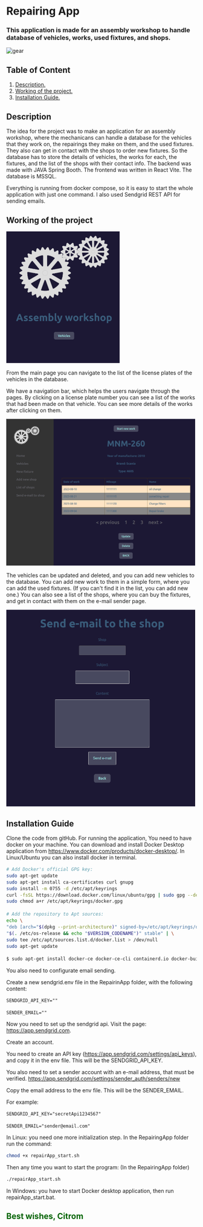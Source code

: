 # Repairing App

### This application is made for an assembly workshop to handle database of vehicles, works, used fixtures, and shops.

<img src=https://svgsilh.com/svg/145804.svg alt="gear" width="200"/>

## Table of Content
1. [ Description. ](https://github.com/Citrom333/RepairApp#description)
2. [ Working of the project. ](https://github.com/Citrom333/RepairApp#working-of-the-project)
3. [ Installation Guide. ](https://github.com/Citrom333/RepairApp#installation-guide)


## Description

The idea for the project was to make an application for an assembly workshop, where the mechanicans can handle a database for the vehicles that they work on, the repairings they make on them, and the used fixtures. They also can get in contact with the shops to order new fixtures.
So the database has to store the details of vehicles, the works for each, the fixtures, and the list of the shops with their contact info.
The backend was made with JAVA Spring Booth. 
The frontend was written in React Vite. 
The database is MSSQL.

Everything is running from docker compose, so it is easy to start the whole application with just one command.
I also used Sendgrid REST API for sending emails.


## Working of the project

<img src=src/picturesForReadme/main.png alt="main" width="300"/>

From the main page you can navigate to the list of the license plates of the vehicles in the database. 

We have a navigation bar, which helps the users navigate through the pages. 
By clicking on a license plate number you can see a list of the works that had been made on that vehicle. 
You can see more details of the works after clicking on them.

<img src=src/picturesForReadme/worklist.png alt="worklist" width="500"/>

The vehicles can be updated and deleted, and you can add new vehicles to the database.
You can add new work to them in a simple form, where you can add the used fixtures. (If you can't find it in the list, you can add new one.)
You can also see a list of the shops, where you can buy the fixtures, and get in contact with them on the e-mail sender page.

<img src=src/picturesForReadme/email.png alt="email" width="500"/>


## Installation Guide

Clone the code from gitHub.
For running the application, You need to have docker on your machine. 
You can download and install Docker Desktop application from https://www.docker.com/products/docker-desktop/.
In Linux/Ubuntu you can also install docker in terminal.
```bash
# Add Docker's official GPG key:
sudo apt-get update
sudo apt-get install ca-certificates curl gnupg
sudo install -m 0755 -d /etc/apt/keyrings
curl -fsSL https://download.docker.com/linux/ubuntu/gpg | sudo gpg --dearmor -o /etc/apt/keyrings/docker.gpg
sudo chmod a+r /etc/apt/keyrings/docker.gpg

# Add the repository to Apt sources:
echo \
"deb [arch="$(dpkg --print-architecture)" signed-by=/etc/apt/keyrings/docker.gpg] https://download.docker.com/linux/ubuntu \
"$(. /etc/os-release && echo "$VERSION_CODENAME")" stable" | \
sudo tee /etc/apt/sources.list.d/docker.list > /dev/null
sudo apt-get update

$ sudo apt-get install docker-ce docker-ce-cli containerd.io docker-buildx-plugin docker-compose-plugin
```

You also need to configurate email sending. 

Create a new sendgrid.env file in the RepairinApp folder, with the following content:

    SENDGRID_API_KEY=""

    SENDER_EMAIL=""

Now you need to set up the sendgrid api. Visit the page: https://app.sendgrid.com. 

Create an account.

You need to create an API key (https://app.sendgrid.com/settings/api_keys), and copy it in the env file. This will be the SENDGRID_API_KEY.

You also need to set a sender account with an e-mail address, that must be verified. https://app.sendgrid.com/settings/sender_auth/senders/new

Copy the email address to the env file. This will be the SENDER_EMAIL.

For example:

    SENDGRID_API_KEY="secretApi1234567"

    SENDER_EMAIL="sender@email.com"

In Linux: you need one more initialization step. In the RepairingApp folder run the command:
```bash
chmod +x repairApp_start.sh
```

Then any time you want to start the program: (In the RepairingApp folder)
```bash
./repairApp_start.sh
```

In Windows: you have to start Docker desktop application, then run repairApp_start.bat.

## <span style="color:darkgreen">Best wishes, Citrom</span>

